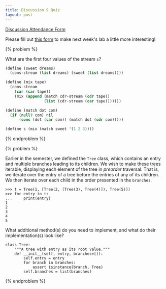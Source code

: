 ```yaml
---
title: Discussion 9 Quiz
layout: post
---
```


[Discussion Attendance Form](http://goo.gl/forms/lbpnbUxksv)

Please fill out [this form](http://goo.gl/forms/umLxwRPaf8) to make next week's lab a little more interesting!

{% problem %}

What are the first four values of the stream `s`?

```scheme
(define (sweet dreams)
  (cons-stream (list dreams) (sweet (list dreams))))

(define (mix tape)
  (cons-stream
    (car (car tape))
    (mix (append (match cdr-stream (cdr tape))
                 (list (cdr-stream (car tape)))))))

(define (match dot com)
  (if (null? com) nil
      (cons (dot (car com)) (match dot (cdr com)))))

(define s (mix (match sweet '(1 2 3))))
```

<!-- {% solution %}
The key here is to think about the purpose of `sweet` and `match`:

`sweet`: This returns a stream of lists, with each next element enclosed in one more set of parentheses.

`match`: This is basically the `map` procedure in disguise. We're taking the procedure `dot` and applying it to every element in the list `com`.

`mix`: Takes a list of streams `tape` as input. It pulls the first element from the first stream, then moves the first stream to the end of the list. Finally, it moves every stream in the list forward

Deciphering the final line, we first look at the innermost expression:

```scheme
(match sweet '(1 2 3))
```

Here, we're just mapping the procedure `sweet` over the list `(1 2 3)`. This gives us back a list of three infinite streams - here's the first one:

```scheme
[0]: (1)
[1]: ((1))
[2]: (((1)))
[3]: ((((1))))
...
```

The other two streams look the same, but with the numbers `2` and `3` instead.

```scheme
(((1) . #[delayed]) ((2) . #[delayed]) ((3) . #[delayed]))
```

So far so good! Now that we know what `mix` does, we can apply it to this list of streams to get the first four elements of our new stream `s`:

```scheme
[0]: (1)
[1]: ((2))
[2]: (((3)))
[3]: ((((1))))
...
```
{% endsolution %} -->
{% endproblem %}


{% problem %}

Earlier in the semester, we defined the `Tree` class, which contains an entry and multiple branches leading to its children. We wish to make these trees iterable, displaying each element of the tree in _preorder_ traversal. That is, we iterate over the entry of a tree before the entries of any of its children. We then iterate over each child in the order presented in the `branches`.

```python3
>>> t = Tree(1, [Tree(2, [Tree(3), Tree(4)]), Tree(5)])
>>> for entry in t:
...     print(entry)
1
2
3
4
5
```

What additional method(s) do you need to implement, and what do their implementation(s) look like?

```python3
class Tree:
    """A tree with entry as its root value."""
    def __init__(self, entry, branches=[]):
        self.entry = entry
        for branch in branches:
            assert isinstance(branch, Tree)
        self.branches = list(branches)
```

<!-- {% solution %}
The simplest way to accomplish this is to use a generator in the `__iter__` method.

```python3
def __iter__(self):
    yield self.entry
    for branch in self.branches:
        yield from branch
```
{% endsolution %} -->
{% endproblem %}